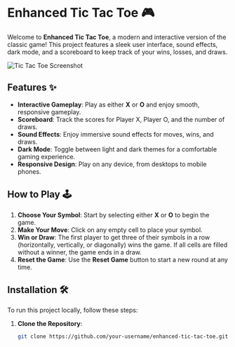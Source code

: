 # Enhanced Tic Tac Toe 🎮

Welcome to **Enhanced Tic Tac Toe**, a modern and interactive version of the classic game! This project features a sleek user interface, sound effects, dark mode, and a scoreboard to keep track of your wins, losses, and draws.

![Tic Tac Toe Screenshot](https://via.placeholder.com/600x400) <!-- Replace with an actual screenshot of your game -->

## Features ✨

- **Interactive Gameplay**: Play as either **X** or **O** and enjoy smooth, responsive gameplay.
- **Scoreboard**: Track the scores for Player X, Player O, and the number of draws.
- **Sound Effects**: Enjoy immersive sound effects for moves, wins, and draws.
- **Dark Mode**: Toggle between light and dark themes for a comfortable gaming experience.
- **Responsive Design**: Play on any device, from desktops to mobile phones.

## How to Play 🕹️

1. **Choose Your Symbol**: Start by selecting either **X** or **O** to begin the game.
2. **Make Your Move**: Click on any empty cell to place your symbol.
3. **Win or Draw**: The first player to get three of their symbols in a row (horizontally, vertically, or diagonally) wins the game. If all cells are filled without a winner, the game ends in a draw.
4. **Reset the Game**: Use the **Reset Game** button to start a new round at any time.

## Installation 🛠️

To run this project locally, follow these steps:

1. **Clone the Repository**:
   ```bash
   git clone https://github.com/your-username/enhanced-tic-tac-toe.git
